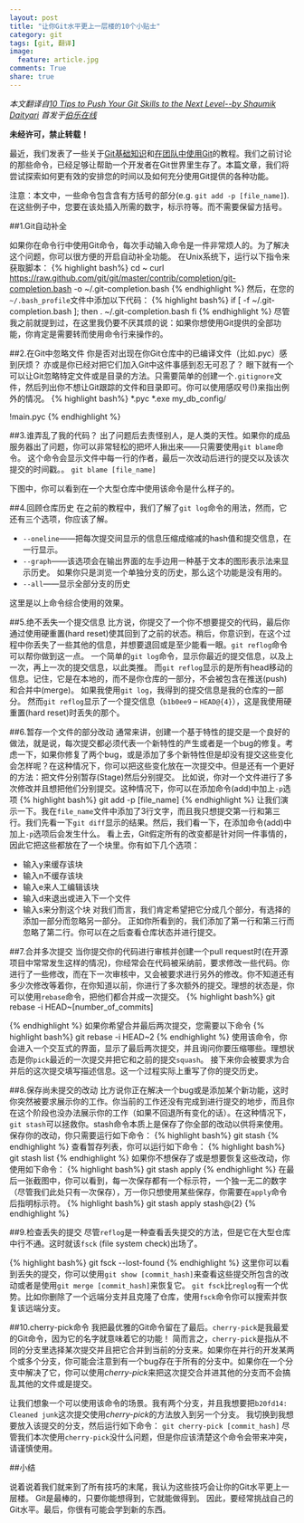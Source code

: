 ```yaml
---
layout: post
title: "让你Git水平更上一层楼的10个小贴士"
category: git
tags: [git, 翻译]
image:
  feature: article.jpg
comments: True
share: true
---
```


*本文翻译自[10 Tips to Push Your Git Skills to the Next Level--by Shaumik Daityari](http://www.sitepoint.com/10-tips-git-next-level/)*
*首发于[伯乐在线](http://blog.jobbole.com/75348/)*

**未经许可，禁止转载！**



最近，我们发表了一些关于[Git基础知识](http://www.sitepoint.com/git-for-beginners/)和[在团队中使用Git](http://www.sitepoint.com/getting-started-git-team-environment/)的教程。我们之前讨论的那些命令，已经足够让帮助一个开发者在Git世界里生存了。本篇文章，我们将尝试探索如何更有效的安排您的时间以及如何充分使用Git提供的各种功能。

注意：本文中，一些命令包含含有方括号的部分(e.g. `git add -p [file_name]`).在这些例子中，您要在该处插入所需的数字，标示符等。而不需要保留方括号。

##1.Git自动补全

如果你在命令行中使用Git命令，每次手动输入命令是一件非常烦人的。为了解决这个问题，你可以很方便的开启自动补全功能。
在Unix系统下，运行以下指令来获取脚本：
{% highlight bash%}
cd ~
curl https://raw.github.com/git/git/master/contrib/completion/git-completion.bash -o ~/.git-completion.bash
{% endhighlight %}
然后，在您的`~/.bash_profile`文件中添加以下代码：
{% highlight bash%}
if [ -f ~/.git-completion.bash ]; then
    . ~/.git-completion.bash
fi
{% endhighlight %}
尽管我之前就提到过，在这里我仍要不厌其烦的说：如果你想使用Git提供的全部功能，你肯定是需要转而使用命令行来操作的。

##2.在Git中忽略文件
你是否对出现在你Git仓库中的已编译文件（比如.pyc）感到厌烦？
亦或是你已经对把它们加入Git中这件事感到忍无可忍了？
眼下就有一个可以让Git忽略特定文件或是目录的方法。只需要简单的创建一个`.gitignore`文件，然后列出你不想让Git跟踪的文件和目录即可。你可以使用感叹号(!)来指出例外的情况。
{% highlight bash%}
*.pyc
*.exe
my_db_config/
 
!main.pyc
{% endhighlight %}

##3.谁弄乱了我的代码？
出了问题后去责怪别人，是人类的天性。如果你的成品服务器出了问题，你可以非常轻松的把坏人揪出来——只需要使用`git blame`命令。
这个命令会显示文件中每一行的作者，最后一次改动后进行的提交以及该次提交的时间戳。。
`git blame [file_name]`

下图中，你可以看到在一个大型仓库中使用该命令是什么样子的。

##4.回顾仓库历史
在之前的教程中，我们了解了`git log`命令的用法，然而，它还有三个选项，你应该了解。
- `--oneline`——把每次提交间显示的信息压缩成缩减的hash值和提交信息，在一行显示。
- `--graph`——该选项会在输出界面的左手边用一种基于文本的图形表示法来显示历史。
如果你只是浏览一个单独分支的历史，那么这个功能是没有用的。
- `--all`——显示全部分支的历史

这里是以上命令综合使用的效果。

##5.绝不丢失一个提交信息
比方说，你提交了一个你不想要提交的代码，最后你通过使用硬重置(hard reset)使其回到了之前的状态。稍后，你意识到，在这个过程中你丢失了一些其他的信息，并想要退回或是至少能看一眼。`git reflog`命令可以帮你做到这一点。
一个简单的`git log`命令，显示你最近的提交信息，以及上一次，再上一次的提交信息，以此类推。
而`git reflog`显示的是所有head移动的信息。记住，它是在本地的，而不是你仓库的一部分，不会被包含在推送(push)和合并中(merge)。
如果我使用`git log`，我得到的提交信息是我的仓库的一部分。
然而`git reflog`显示了一个提交信息（`b1b0ee9` – `HEAD@{4}`），这是我使用硬重置(hard reset)时丢失的那个。

##6.暂存一个文件的部分改动
通常来讲，创建一个基于特性的提交是一个良好的做法，就是说，每次提交都必须代表一个新特性的产生或者是一个bug的修复。考虑一下，如果你修复了两个bug，或是添加了多个新特性但是却没有提交这些变化会怎样呢？在这种情况下，你可以把这些变化放在一次提交中。但是还有一个更好的方法：把文件分别暂存(Stage)然后分别提交。
比如说，你对一个文件进行了多次修改并且想把他们分别提交。这种情况下，你可以在添加命令(add)中加上`-p`选项
{% highlight bash%}
git add -p [file_name]
{% endhighlight %}
让我们演示一下。我在`file_name`文件中添加了3行文字，而且我只想提交第一行和第三行。我们先看一下`git diff`显示的结果。然后，我们看一下，在添加命令(add)中加上`-p`选项后会发生什么。
看上去，Git假定所有的改变都是针对同一件事情的，因此它把这些都放在了一个块里。你有如下几个选项：
- 输入y来缓存该块
- 输入n不缓存该块
- 输入e来人工编辑该块
- 输入d来退出或进入下一个文件
- 输入s来分割这个块
对我们而言，我们肯定希望把它分成几个部分，有选择的添加一部分而忽略另一部分。
正如你所看到的，我们添加了第一行和第三行而忽略了第二行。你可以在之后查看仓库状态并进行提交。

##7.合并多次提交
当你提交你的代码进行审核并创建一个pull request时(在开源项目中常常发生这样的情况)，你经常会在代码被采纳前，要求修改一些代码。你进行了一些修改，而在下一次审核中，又会被要求进行另外的修改。你不知道还有多少次修改等着你，在你知道以前，你进行了多次额外的提交。理想的状态是，你可以使用`rebase`命令，把他们都合并成一次提交。
{% highlight bash%}
git rebase -i HEAD~[number_of_commits]

{% endhighlight %}
如果你希望合并最后两次提交，您需要以下命令
{% highlight bash%}
git rebase -i HEAD~2
{% endhighlight %}
使用该命令，你会进入一个交互式的界面，显示了最后两次提交，并且询问你要压缩哪些。理想状态是你`pick`最近的一次提交并把它和之前的提交`squash`。
接下来你会被要求为合并后的这次提交填写描述信息。这一个过程实际上重写了你的提交历史。

##8.保存尚未提交的改动
比方说你正在解决一个bug或是添加某个新功能，这时你突然被要求展示你的工作。你当前的工作还没有完成到进行提交的地步，而且你在这个阶段也没办法展示你的工作（如果不回退所有变化的话）。在这种情况下，`git stash`可以拯救你。stash命令本质上是保存了你全部的改动以供将来使用。保存你的改动，你只需要运行如下命令：
{% highlight bash%}
git stash
{% endhighlight %}
查看暂存列表，你可以运行如下命令：
{% highlight bash%}
git stash list
{% endhighlight %}
如果你不想保存了或是想要恢复这些改动，你使用如下命令：
{% highlight bash%}
git stash apply
{% endhighlight %}
在最后一张截图中，你可以看到，每一次保存都有一个标示符，一个独一无二的数字（尽管我们此处只有一次保存），万一你只想使用某些保存，你需要在`apply`命令后指明标示符。
{% highlight bash%}
git stash apply stash@{2}
{% endhighlight %}

##9.检查丢失的提交
尽管`reflog`是一种查看丢失提交的方法，但是它在大型仓库中行不通。这时就该`fsck`
(file system check)出场了。

{% highlight bash%}
git fsck --lost-found
{% endhighlight %}
这里你可以看到丢失的提交，你可以使用`git show [commit_hash]`来查看这些提交所包含的改动或者是使用`git merge [commit_hash]`来恢复它。
`git fsck`比`reglog`有一个优势。比如你删除了一个远端分支并且克隆了仓库，使用`fsck`命令你可以搜索并恢复该远端分支。

##10.cherry-pick命令
我把最优雅的Git命令留在了最后。`cherry-pick`是我最爱的Git命令，因为它的名字就意味着它的功能！
简而言之，`cherry-pick`是指从不同的分支里选择某次提交并且把它合并到当前的分支来。如果你在并行的开发某两个或多个分支，你可能会注意到有一个bug存在于所有的分支中。如果你在一个分支中解决了它，你可以使用*cherry-pick*来把这次提交合并进其他的分支而不会搞乱其他的文件或是提交。

让我们想象一个可以使用该命令的场景。我有两个分支，并且我想要把`b20fd14: Cleaned junk`这次提交使用*cherry-pick*的方法放入到另一个分支。
我切换到我想要放入该提交的分支，然后运行如下命令：
`git cherry-pick [commit_hash]`
尽管我们本次使用`cherry-pick`没什么问题，但是你应该清楚这个命令会带来冲突，请谨慎使用。


##小结

说着说着我们就来到了所有技巧的末尾，我认为这些技巧会让你的Git水平更上一层楼。
Git是最棒的，只要你能想得到，它就能做得到。
因此，要经常挑战自己的Git水平。最后，你很有可能会学到新的东西。

